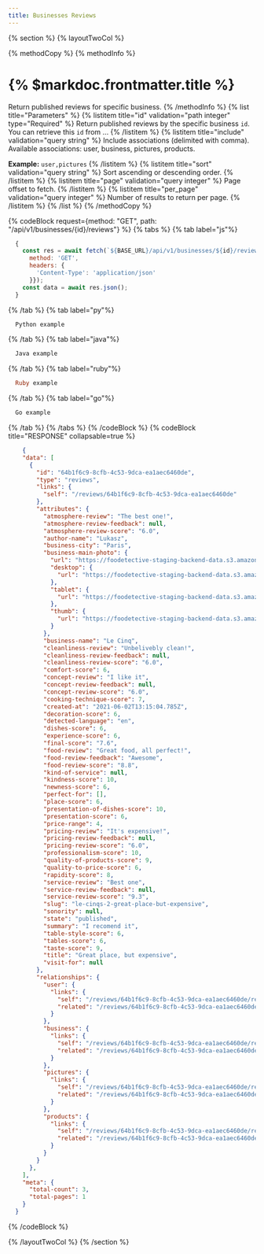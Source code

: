 ```yaml
---
title: Businesses Reviews
---
```

{% section %}
{% layoutTwoCol %}

{% methodCopy %}
{% methodInfo %}
  # {% $markdoc.frontmatter.title %}
  Return published reviews for specific business.
{% /methodInfo %}
{% list title="Parameters" %}
  {% listitem title="id" validation="path integer" type="Required" %}
  Return published reviews by the specific business `id`. You can retrieve this `id` from ...
  {% /listitem %}
  {% listitem title="include" validation="query string" %}
  Include associations (delimited with comma). Available associations: user, business, pictures, products.

  **Example:** `user,pictures`
  {% /listitem %}
  {% listitem title="sort" validation="query string" %}
  Sort ascending or descending order.
  {% /listitem %}
  {% listitem title="page" validation="query integer" %}
  Page offset to fetch.
  {% /listitem %}
  {% listitem title="per_page" validation="query integer" %}
  Number of results to return per page.
  {% /listitem %}
{% /list %}
{% /methodCopy %}

{% codeBlock request={method: "GET", path: "/api/v1/businesses/{id}/reviews"} %}
{% tabs %}
  {% tab label="js"%}
  ```js
    {
      const res = await fetch(`${BASE_URL}/api/v1/businesses/${id}/reviews`, {
        method: 'GET',
        headers: {
          'Content-Type': 'application/json'
        }});
      const data = await res.json();
    }
  ```
  {% /tab %}
  {% tab label="py"%}
  ```py
    Python example
  ```
  {% /tab %}
  {% tab label="java"%}
  ```java
    Java example
  ```
  {% /tab %}
  {% tab label="ruby"%}
  ```ruby
    Ruby example
  ```
  {% /tab %}
  {% tab label="go"%}
  ```go
    Go example
  ```
  {% /tab %}
{% /tabs %}
{% /codeBlock %}
{% codeBlock title="RESPONSE" collapsable=true %}
  ```json
      {
      "data": [
        {
          "id": "64b1f6c9-8cfb-4c53-9dca-ea1aec6460de",
          "type": "reviews",
          "links": {
            "self": "/reviews/64b1f6c9-8cfb-4c53-9dca-ea1aec6460de"
          },
          "attributes": {
            "atmosphere-review": "The best one!",
            "atmosphere-review-feedback": null,
            "atmosphere-review-score": "6.0",
            "author-name": "Lukasz",
            "business-city": "Paris",
            "business-main-photo": {
              "url": "https://foodetective-staging-backend-data.s3.amazonaws.com/uploads/picture/photo/846219ae-bf08-4ba8-b726-b557c3128ae9/8bd57a06-0be5-4527-b4f5-8468ec8255f5.jpeg",
              "desktop": {
                "url": "https://foodetective-staging-backend-data.s3.amazonaws.com/uploads/picture/photo/846219ae-bf08-4ba8-b726-b557c3128ae9/desktop_8bd57a06-0be5-4527-b4f5-8468ec8255f5.jpeg"
              },
              "tablet": {
                "url": "https://foodetective-staging-backend-data.s3.amazonaws.com/uploads/picture/photo/846219ae-bf08-4ba8-b726-b557c3128ae9/tablet_8bd57a06-0be5-4527-b4f5-8468ec8255f5.jpeg"
              },
              "thumb": {
                "url": "https://foodetective-staging-backend-data.s3.amazonaws.com/uploads/picture/photo/846219ae-bf08-4ba8-b726-b557c3128ae9/thumb_8bd57a06-0be5-4527-b4f5-8468ec8255f5.jpeg"
              }
            },
            "business-name": "Le Cinq",
            "cleanliness-review": "Unbelivebly clean!",
            "cleanliness-review-feedback": null,
            "cleanliness-review-score": "6.0",
            "comfort-score": 6,
            "concept-review": "I like it",
            "concept-review-feedback": null,
            "concept-review-score": "6.0",
            "cooking-technique-score": 7,
            "created-at": "2021-06-02T13:15:04.785Z",
            "decoration-score": 6,
            "detected-language": "en",
            "dishes-score": 6,
            "experience-score": 6,
            "final-score": "7.6",
            "food-review": "Great food, all perfect!",
            "food-review-feedback": "Awesome",
            "food-review-score": "8.8",
            "kind-of-service": null,
            "kindness-score": 10,
            "newness-score": 6,
            "perfect-for": [],
            "place-score": 6,
            "presentation-of-dishes-score": 10,
            "presentation-score": 6,
            "price-range": 4,
            "pricing-review": "It's expensive!",
            "pricing-review-feedback": null,
            "pricing-review-score": "6.0",
            "professionalism-score": 10,
            "quality-of-products-score": 9,
            "quality-to-price-score": 6,
            "rapidity-score": 8,
            "service-review": "Best one",
            "service-review-feedback": null,
            "service-review-score": "9.3",
            "slug": "le-cinqs-2-great-place-but-expensive",
            "sonority": null,
            "state": "published",
            "summary": "I recomend it",
            "table-style-score": 6,
            "tables-score": 6,
            "taste-score": 9,
            "title": "Great place, but expensive",
            "visit-for": null
          },
          "relationships": {
            "user": {
              "links": {
                "self": "/reviews/64b1f6c9-8cfb-4c53-9dca-ea1aec6460de/relationships/user",
                "related": "/reviews/64b1f6c9-8cfb-4c53-9dca-ea1aec6460de/user"
              }
            },
            "business": {
              "links": {
                "self": "/reviews/64b1f6c9-8cfb-4c53-9dca-ea1aec6460de/relationships/business",
                "related": "/reviews/64b1f6c9-8cfb-4c53-9dca-ea1aec6460de/business"
              }
            },
            "pictures": {
              "links": {
                "self": "/reviews/64b1f6c9-8cfb-4c53-9dca-ea1aec6460de/relationships/pictures",
                "related": "/reviews/64b1f6c9-8cfb-4c53-9dca-ea1aec6460de/pictures"
              }
            },
            "products": {
              "links": {
                "self": "/reviews/64b1f6c9-8cfb-4c53-9dca-ea1aec6460de/relationships/products",
                "related": "/reviews/64b1f6c9-8cfb-4c53-9dca-ea1aec6460de/products"
              }
            }
          }
        },
      ],
      "meta": {
        "total-count": 3,
        "total-pages": 1
      }
    }
  ```
{% /codeBlock %}

{% /layoutTwoCol %}
{% /section %}
